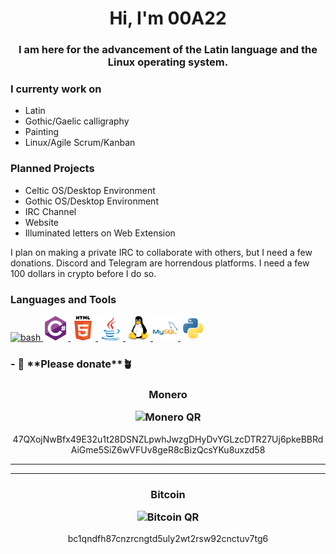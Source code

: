 <h1 align="center">Hi, I'm 00A22</h1>
<h3 align="center">I am here for the advancement of the Latin language and the Linux operating system.  </h3>
<h3>I currenty work on</h3>
<p align="left">
<ul>
  <li>Latin
  <li>Gothic/Gaelic calligraphy
  <li>Painting
  <li>Linux/Agile Scrum/Kanban
</ul>


<h3 align="left">Planned Projects</h3>
<ul>
  <li>Celtic OS/Desktop Environment
  <li>Gothic OS/Desktop Environment
  <li>IRC Channel
  <li>Website
  <li>Illuminated letters on Web Extension
</ul> 

I plan on making a private IRC to collaborate with others, but I need a few donations. Discord and Telegram are horrendous platforms. I need a few 100 dollars in crypto before I do so.

</p>

<h3 align="left">Languages and Tools</h3>
<p align="left"> <a href="https://www.gnu.org/software/bash/" target="_blank" rel="noreferrer"> <img src="https://www.vectorlogo.zone/logos/gnu_bash/gnu_bash-icon.svg" alt="bash" width="40" height="40"/> </a> <a href="https://www.w3schools.com/cs/" target="_blank" rel="noreferrer"> <img src="https://raw.githubusercontent.com/devicons/devicon/master/icons/csharp/csharp-original.svg" alt="csharp" width="40" height="40"/> </a> <a href="https://www.w3.org/html/" target="_blank" rel="noreferrer"> <img src="https://raw.githubusercontent.com/devicons/devicon/master/icons/html5/html5-original-wordmark.svg" alt="html5" width="40" height="40"/> </a> <a href="https://www.java.com" target="_blank" rel="noreferrer"> <img src="https://raw.githubusercontent.com/devicons/devicon/master/icons/java/java-original.svg" alt="java" width="40" height="40"/> </a> <a href="https://www.linux.org/" target="_blank" rel="noreferrer"> <img src="https://raw.githubusercontent.com/devicons/devicon/master/icons/linux/linux-original.svg" alt="linux" width="40" height="40"/> </a> <a href="https://www.mysql.com/" target="_blank" rel="noreferrer"> <img src="https://raw.githubusercontent.com/devicons/devicon/master/icons/mysql/mysql-original-wordmark.svg" alt="mysql" width="40" height="40"/> </a> <a href="https://www.python.org" target="_blank" rel="noreferrer"> <img src="https://raw.githubusercontent.com/devicons/devicon/master/icons/python/python-original.svg" alt="python" width="40" height="40"/> </a> </p>

<h3>
- 🌱 **Please donate**🪴
</h3>

<h3 align="center">
Monero

![Monero QR](https://github.com/00A22/00A22/assets/167036085/7a2cf1c2-cd19-4295-9878-53c143c1bd2a)


</h3>
<p align="center">
47QXojNwBfx49E32u1t28DSNZLpwhJwzgDHyDvYGLzcDTR27Uj6pkeBBRdAiGme5SiZ6wVFUv8geR8cBizQcsYKu8uxzd58
</p>

<hr>
<hr>

<h3 align="center">
Bitcoin


![Bitcoin QR](https://github.com/00A22/00A22/assets/167036085/c2a1057e-5178-4016-a809-b44596a36216)
</h3>
<p align="center">
bc1qndfh87cnzrcngtd5uly2wt2rsw92cnctuv7tg6
</p>
